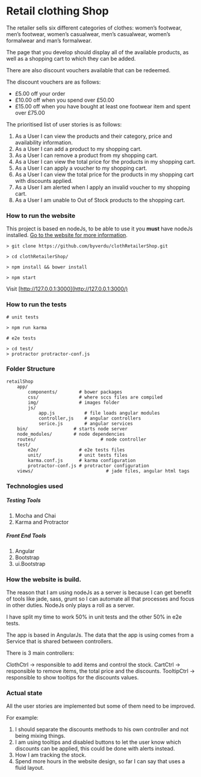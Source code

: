 # Retail clothing Shop

The retailer sells six different categories of clothes: women’s footwear, men’s footwear, women’s casualwear, men’s casualwear, women’s formalwear and man’s formalwear.

The page that you develop should display all of the available products, as well as a shopping cart to which they can be added.

There are also discount vouchers available that can be redeemed. 

The discount vouchers are as follows:
- £5.00 off your order
- £10.00 off when you spend over £50.00
- £15.00 off when you have bought at least one footwear item and spent over £75.00

The prioritised list of user stories is as follows:

1. As a User I can view the products and their category, price and availability information.
1. As a User I can add a product to my shopping cart.
2. As a User I can remove a product from my shopping cart.
3. As a User I can view the total price for the products in my shopping cart.
4. As a User I can apply a voucher to my shopping cart.
5. As a User I can view the total price for the products in my shopping cart with discounts applied.
6. As a User I am alerted when I apply an invalid voucher to my shopping cart.
7. As a User I am unable to Out of Stock products to the shopping cart.

### How to run the website

This project is based en nodeJs, to be able to use it you **must** have nodeJs installed. [Go to the website for more information](http://nodejs.org/).
 
```
> git clone https://github.com/byverdu/clothRetailerShop.git 

> cd clothRetailerShop/

> npm install && bower install

> npm start

```
Visit [http://127.0.0.1:3000](http://127.0.0.1:3000/)


### How to run the tests

```
# unit tests

> npm run karma

# e2e tests

> cd test/
> protractor protractor-conf.js
```

### Folder Structure

```
retailShop
	app/
		components/        # bower packages
		css/               # where sccs files are compiled
		img/               # images folder
		js/
			app.js           # file loads angular modules
			controller,js    # angular controllers
			serice.js        # angular services
	bin/                 # starts node server
	node_modules/        # node dependencies
	routes/						   # node controller
	test/
		e2e/               # e2e tests files
		unit/              # unit tests files
		karma.conf.js      # karma configuration
		protractor-conf.js # protractor configuration
	views/							 # jade files, angular html tags
```

### Technologies used

##### Testing Tools

1. Mocha and Chai
2. Karma and Protractor

##### Front End Tools

1. Angular
1. Bootstrap
1. ui.Bootstrap


### How the website is build.

The reason that I am using nodeJs as a server is because I can get benefit of tools like jade, sass, grunt so I can automate all that processes and focus in other duties. NodeJs only plays a roll as a server.

I have split my time to work 50% in unit tests and the other 50% in e2e tests.

The app is based in AngularJs. The data that the app is using comes from a Service that is shared between controllers. 

There is 3 main controllers:

ClothCtrl   -> responsible to add items and control the stock.
CartCtrl    -> responsible to remove items, the total price and the discounts.
TooltipCtrl -> responsible to show tooltips for the discounts values.


### Actual state 

All the user stories are implemented but some of them need to be improved. 

For example: 

1. I should separate the discounts methods to his own controller and not being mixing things.
2. I am using tooltips and disabled buttons to let the user know which discounts can be applied, this could be done with alerts instead.
3. How I am tracking the stock.
4. Spend more hours in the website design, so far I can say that uses a fluid layout.




















